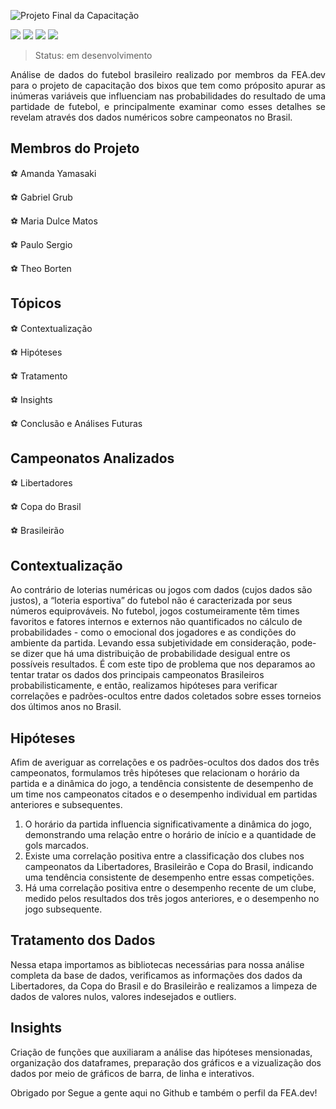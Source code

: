 ![Projeto Final da Capacitação](https://github.com/amandaey/Projeto-Final/assets/135295845/f36a5859-8991-48d3-a29d-fc02c6111fe9)

<img src="https://img.shields.io/badge/Python-FFD43B?style=for-the-badge&logo=python&logoColor=blue"/> <img src="https://img.shields.io/badge/Pandas-2C2D72?style=for-the-badge&logo=pandas&logoColor=white"/> <img src="https://img.shields.io/badge/Numpy-777BB4?style=for-the-badge&logo=numpy&logoColor=white"/> <img src="https://img.shields.io/badge/Plotly-239120?style=for-the-badge&logo=plotly&logoColor=white"/>

> Status: em desenvolvimento

<p align="justify">Análise de dados do futebol brasileiro realizado por membros da FEA.dev para o projeto de capacitação dos bixos que tem como próposito apurar as inúmeras variáveis que influenciam nas probabilidades do resultado de uma partidade de futebol, e principalmente examinar como esses detalhes se revelam através dos dados numéricos sobre campeonatos no Brasil.</p>

## Membros do Projeto
   :soccer: Amanda Yamasaki
   
   :soccer: Gabriel Grub
   
   :soccer: Maria Dulce Matos
   
   :soccer: Paulo Sergio
   
   :soccer: Theo Borten

## Tópicos
:soccer: Contextualização

:soccer: Hipóteses

:soccer: Tratamento

:soccer: Insights

:soccer: Conclusão e Análises Futuras

## Campeonatos Analizados
:soccer: Libertadores

:soccer: Copa do Brasil

:soccer: Brasileirão
    
## Contextualização
Ao contrário de loterias numéricas ou jogos com dados (cujos dados são justos), a “loteria esportiva” do futebol não é caracterizada por seus números equiprováveis. No futebol, jogos costumeiramente têm times favoritos e fatores internos e externos não quantificados no cálculo de probabilidades - como o emocional dos jogadores e as condições do ambiente da partida. Levando essa subjetividade em consideração, pode-se dizer que há uma distribuição de probabilidade desigual entre os possíveis resultados. É com este tipo de problema que nos deparamos ao tentar tratar os dados dos principais campeonatos Brasileiros probabilisticamente, e então, realizamos hipóteses para verificar correlações e padrões-ocultos entre dados coletados sobre esses torneios dos últimos anos no Brasil. 

## Hipóteses
Afim de averiguar as correlações e os padrões-ocultos dos dados dos três campeonatos, formulamos três hipóteses que relacionam o horário da partida e a dinâmica do jogo, a tendência consistente de desempenho de um time nos campeonatos citados e o desempenho individual em partidas anteriores e subsequentes.

1. O horário da partida influencia significativamente a dinâmica do jogo, demonstrando uma relação entre o horário de início e a quantidade de gols marcados.
2. Existe uma correlação positiva entre a classificação dos clubes nos campeonatos da Libertadores, Brasileirão e Copa do Brasil, indicando uma tendência consistente de desempenho entre essas competições.
3. Há uma correlação positiva entre o desempenho recente de um clube, medido pelos resultados dos três jogos anteriores, e o desempenho no jogo subsequente.

## Tratamento dos Dados
Nessa etapa importamos as bibliotecas necessárias para nossa análise completa da base de dados, verificamos as informações dos dados da Libertadores, da Copa do Brasil e do Brasileirão e realizamos a limpeza de dados de valores nulos, valores indesejados e outliers.

## Insights
Criação de funções que auxiliaram a análise das hipóteses mensionadas, organização dos dataframes, preparação dos gráficos e a vizualização dos dados por meio de gráficos de barra, de linha e interativos.

Obrigado por 
Segue a gente aqui no Github e também o perfil da FEA.dev!

